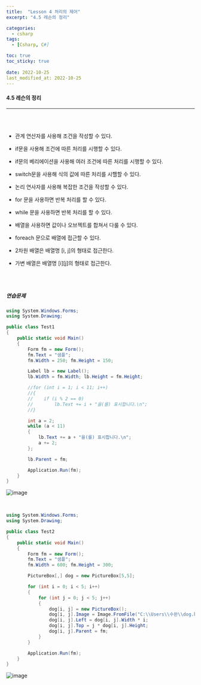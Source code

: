 ```yaml
---
title:  "Lesson 4 처리의 제어"
excerpt: "4.5 레슨의 정리"

categories:
  - csharp
tags:
  - [Csharp, C#]

toc: true
toc_sticky: true
 
date: 2022-10-25
last_modified_at: 2022-10-25
---
```


#### 4.5 레슨의 정리
---
<br>
<br>

- 관계 연산자를 사용해 조건을 작성할 수 있다.  

- if문을 사용해 조건에 따른 처리를 시행할 수 있다.  

- if문의 베리에이션을 사용해 여러 조건에 따른 처리를 시행할 수 있다.  

- switch문을 사용해 식의 값에 따른 처리를 시핼할 수 있다.  

- 논리 연사자를 사용해 복잡한 조건을 작성할 수 있다.  

- for 문을 사용하면 반복 처리를 할 수 있다.  

- while 문을 사용하면 반복 처리를 할 수 있다.  

- 배열을 사용하면 값이나 오브젝트를 합쳐서 다룰 수 있다.  

- foreach 문으로 배열에 접근할 수 있다.  

- 2차원 배열은 배열명 [i, j]의 형태로 접근한다.  

- 가변 배열은 배열명 [i][j]의 형태로 접근한다.  

<br>
<br>

##### 연습문제  

```cs
using System.Windows.Forms;
using System.Drawing;

public class Test1
{
    public static void Main()
    {
        Form fm = new Form();
        fm.Text = "샘플";
        fm.Width = 250; fm.Height = 150;

        Label lb = new Label();
        lb.Width = fm.Width; lb.Height = fm.Height;

        //for (int i = 1; i < 11; i++)
        //{
        //    if (i % 2 == 0) 
        //        lb.Text += i + "을(를) 표시합니다.\n";
        //}

        int a = 2;
        while (a < 11)
        {
            lb.Text += a + "을(를) 표시합니다.\n";
            a += 2;
        };

        lb.Parent = fm;

        Application.Run(fm);
    }
}
```

![image](https://user-images.githubusercontent.com/106606698/197647304-01628078-1728-4f69-96f2-623bf5fad671.png)


<br>

```cs
using System.Windows.Forms;
using System.Drawing;

public class Test2
{
    public static void Main()
    {
        Form fm = new Form();
        fm.Text = "샘플";
        fm.Width = 600; fm.Height = 300;

        PictureBox[,] dog = new PictureBox[5,5];

        for (int i = 0; i < 5; i++)
        {
            for (int j = 0; j < 5; j++)
            {
                dog[i, j] = new PictureBox();
                dog[i, j].Image = Image.FromFile("C:\\Users\\수완\\dog.bmp");
                dog[i, j].Left = dog[i, j].Width * i;
                dog[i, j].Top = j * dog[i, j].Height;
                dog[i, j].Parent = fm;
            }
        }

        Application.Run(fm);
    }
}
```

![image](https://user-images.githubusercontent.com/106606698/197648270-ac62ce55-8f18-4efc-ac99-5307e0e47c50.png)
